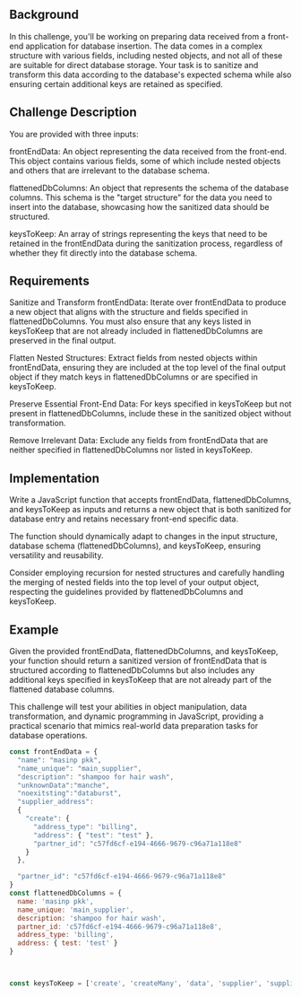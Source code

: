 ## Background
In this challenge, you'll be working on preparing data received from a front-end application for database insertion. The data comes in a complex structure with various fields, including nested objects, and not all of these are suitable for direct database storage. Your task is to sanitize and transform this data according to the database's expected schema while also ensuring certain additional keys are retained as specified.

## Challenge Description
You are provided with three inputs:

frontEndData: An object representing the data received from the front-end. This object contains various fields, some of which include nested objects and others that are irrelevant to the database schema.

flattenedDbColumns: An object that represents the schema of the database columns. This schema is the "target structure" for the data you need to insert into the database, showcasing how the sanitized data should be structured.

keysToKeep: An array of strings representing the keys that need to be retained in the frontEndData during the sanitization process, regardless of whether they fit directly into the database schema.

## Requirements
Sanitize and Transform frontEndData: Iterate over frontEndData to produce a new object that aligns with the structure and fields specified in flattenedDbColumns. You must also ensure that any keys listed in keysToKeep that are not already included in flattenedDbColumns are preserved in the final output.

Flatten Nested Structures: Extract fields from nested objects within frontEndData, ensuring they are included at the top level of the final output object if they match keys in flattenedDbColumns or are specified in keysToKeep.

Preserve Essential Front-End Data: For keys specified in keysToKeep but not present in flattenedDbColumns, include these in the sanitized object without transformation.

Remove Irrelevant Data: Exclude any fields from frontEndData that are neither specified in flattenedDbColumns nor listed in keysToKeep.

## Implementation
Write a JavaScript function that accepts frontEndData, flattenedDbColumns, and keysToKeep as inputs and returns a new object that is both sanitized for database entry and retains necessary front-end specific data.

The function should dynamically adapt to changes in the input structure, database schema (flattenedDbColumns), and keysToKeep, ensuring versatility and reusability.

Consider employing recursion for nested structures and carefully handling the merging of nested fields into the top level of your output object, respecting the guidelines provided by flattenedDbColumns and keysToKeep.

## Example
Given the provided frontEndData, flattenedDbColumns, and keysToKeep, your function should return a sanitized version of frontEndData that is structured according to flattenedDbColumns but also includes any additional keys specified in keysToKeep that are not already part of the flattened database columns.

This challenge will test your abilities in object manipulation, data transformation, and dynamic programming in JavaScript, providing a practical scenario that mimics real-world data preparation tasks for database operations.


```javascript
const frontEndData = {
  "name": "masinp pkk",
  "name_unique": "main_supplier",
  "description": "shampoo for hair wash",
  "unknownData":"manche",
  "noexitsting":"databurst",
  "supplier_address":
  {
    "create": {
      "address_type": "billing",
      "address": { "test": "test" },
      "partner_id": "c57fd6cf-e194-4666-9679-c96a71a118e8"
    }
  },

  "partner_id": "c57fd6cf-e194-4666-9679-c96a71a118e8"
}
const flattenedDbColumns = {
  name: 'masinp pkk',
  name_unique: 'main_supplier',
  description: 'shampoo for hair wash',
  partner_id: 'c57fd6cf-e194-4666-9679-c96a71a118e8',
  address_type: 'billing',
  address: { test: 'test' }
}



const keysToKeep = ['create', 'createMany', 'data', 'supplier', 'supplier_address']
```
